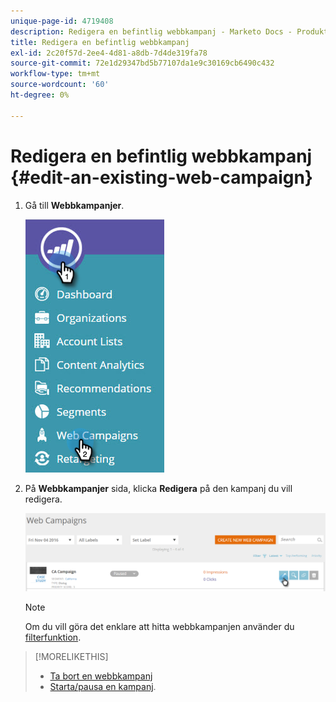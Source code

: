 ```yaml
---
unique-page-id: 4719408
description: Redigera en befintlig webbkampanj - Marketo Docs - Produktdokumentation
title: Redigera en befintlig webbkampanj
exl-id: 2c20f57d-2ee4-4d81-a8db-7d4de319fa78
source-git-commit: 72e1d29347bd5b77107da1e9c30169cb6490c432
workflow-type: tm+mt
source-wordcount: '60'
ht-degree: 0%

---
```


# Redigera en befintlig webbkampanj {#edit-an-existing-web-campaign}

1. Gå till **Webbkampanjer**.

   ![](assets/image2016-8-18-16-3a15-3a14.png)

1. På **Webbkampanjer** sida, klicka **Redigera** på den kampanj du vill redigera.

   ![](assets/web-campaigns-1-edit-hand.png)

   >[!NOTE]
   >
   >Om du vill göra det enklare att hitta webbkampanjen använder du [filterfunktion](/help/marketo/product-docs/web-personalization/working-with-web-campaigns/filter-web-campaigns.md).

>[!MORELIKETHIS]
>
>* [Ta bort en webbkampanj](/help/marketo/product-docs/web-personalization/working-with-web-campaigns/delete-a-web-campaign.md)
>* [Starta/pausa en kampanj](/help/marketo/product-docs/web-personalization/working-with-web-campaigns/launch-pause-a-web-campaign.md).

